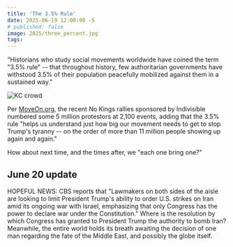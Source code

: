 ```yaml
---
title: 'The 3.5% Rule'
date: 2025-06-19 12:00:00 -5
# published: false
image: 2025/three_percent.jpg
tags:
---
```


"Historians who study social movements worldwide have coined the term "3.5%
rule" -- that throughout history, few authoritarian governments have withstood
3.5% of their population peacefully mobilized against them in a sustained way."
<!-- excerpt -->
<img src="{{image}}" alt="KC crowd">

Per [MoveOn.org](https://front.moveon.org/), the recent No Kings rallies
sponsored by Indivisible numbered some 5 million protestors at 2,100 events,
adding that the 3.5% rule "helps us understand just how big our movement needs
to get to stop Trump's tyranny -- on the order of more than 11 million people
showing up again and again."

How about next time, and the times after, we "each one bring one?"

## June 20 update

HOPEFUL NEWS: CBS reports that "Lawmakers on both sides of the aisle are
looking to limit President Trump's ability to order U.S. strikes on Iran amid
its ongoing war with Israel, emphasizing that only Congress has the power to
declare war under the Constitution." Where is the resolution by which Congress
has granted to President Trump the authority to bomb Iran? Meanwhile, the
entire world holds its breath awaiting the decision of one man regarding the
fate of the Middle East, and possibly the globe itself.

